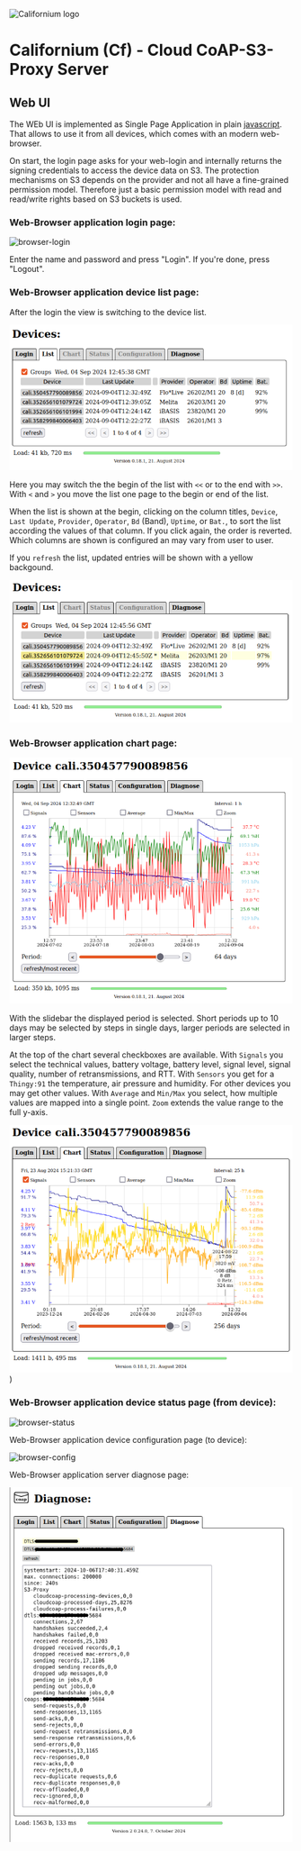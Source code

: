 ![Californium logo](../../../cf_64.png)

# Californium (Cf) - Cloud CoAP-S3-Proxy Server

## Web UI

The WEb UI is implemented as Single Page Application in plain [javascript](../src/main/resources/app.js). That allows to use it from all devices, which comes with an modern web-browser.

On start, the login page asks for your web-login and internally returns the signing credentials to access the device data on S3. The protection mechanisms on S3 depends on the provider and not all have a fine-grained permission model. Therefore just a basic permission model with read and read/write rights based on S3 buckets is used.

### Web-Browser application login page:

![browser-login](./S3-proxy-login.png)

Enter the name and password and press "Login". If you're done, press "Logout".

### Web-Browser application device list page:

After the login the view is switching to the device list.

![browser-list](./S3-proxy-list.png)

Here you may switch the the begin of the list with `<<` or to the end with `>>`. With `<` and `>` you move the list one page to the begin or end of the list.

When the list is shown at the begin, clicking on the column titles, `Device`, `Last Update`, `Provider`, `Operator`, `Bd` (Band), `Uptime`, or `Bat.`, to sort the list according the values of that column. If you click again, the order is reverted.
Which columns are shown is configured an may vary from user to user.

If you `refresh` the list, updated entries will be shown with a yellow backgound.

![browser-list](./S3-proxy-list-new.png)

### Web-Browser application chart page:

![browser-chart](./S3-proxy-chart.png)

With the slidebar the displayed period is selected. Short periods up to 10 days may be selected by steps in single days, larger periods are selected in larger steps.

At the top of the chart several checkboxes are available. With `Signals` you select the technical values, battery voltage, battery level, signal level, signal quality, number of retransmissions, and RTT. With `Sensors` you get for a `Thingy:91` the temperature, air pressure and humidity. For other devices you may get other values. With `Average` and `Min/Max` you select, how multiple values are mapped into a single point. `Zoom` extends the value range to the full y-axis.

![browser-chart-signals](./S3-proxy-chart-signals.png))

### Web-Browser application device status page (from device):

![browser-status](./S3-proxy-status.png)

Web-Browser application device configuration page (to device):

![browser-config](./S3-proxy-config.png)

Web-Browser application server diagnose page:

![browser-diagnose](./S3-proxy-diagnose.png)
